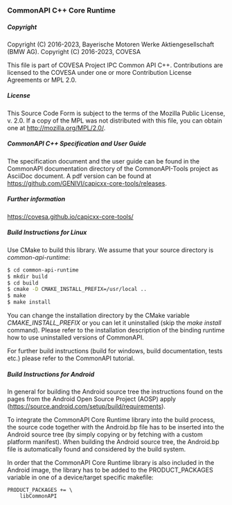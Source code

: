 ### CommonAPI C++ Core Runtime

##### Copyright
Copyright (C) 2016-2023, Bayerische Motoren Werke Aktiengesellschaft (BMW AG).
Copyright (C) 2016-2023, COVESA

This file is part of COVESA Project IPC Common API C++.
Contributions are licensed to the COVESA under one or more Contribution License Agreements or MPL 2.0.

##### License
This Source Code Form is subject to the terms of the Mozilla Public License, v. 2.0. If a copy of the MPL was not distributed with this file, you can obtain one at http://mozilla.org/MPL/2.0/.

##### CommonAPI C++ Specification and User Guide
The specification document and the user guide can be found in the CommonAPI documentation directory of the CommonAPI-Tools project as AsciiDoc document. A pdf version can be found at https://github.com/GENIVI/capicxx-core-tools/releases.

##### Further information
https://covesa.github.io/capicxx-core-tools/

##### Build Instructions for Linux

Use CMake to build this library. We assume that your source directory is _common-api-runtime_:
 
```bash
$ cd common-api-runtime
$ mkdir build
$ cd build
$ cmake -D CMAKE_INSTALL_PREFIX=/usr/local ..
$ make
$ make install
```

You can change the installation directory by the CMake variable _CMAKE_INSTALL_PREFIX_ or you can let it uninstalled (skip the _make install_ command). Please refer to the installation description of the binding runtime how to use uninstalled versions of CommonAPI.

For further build instructions (build for windows, build documentation, tests etc.) please refer to the CommonAPI tutorial.

##### Build Instructions for Android

In general for building the Android source tree the instructions found on the pages from the Android Open Source Project (AOSP) apply (https://source.android.com/setup/build/requirements).

To integrate the CommonAPI Core Runtime library into the build process, the source code together with the Android.bp file has to be inserted into the Android source tree (by simply copying or by fetching with a custom platform manifest).
When building the Android source tree, the Android.bp file is automatically found and considered by the build system.

In order that the CommonAPI Core Runtime library is also included in the Android image, the library has to be added to the PRODUCT_PACKAGES variable in one of a device/target specific makefile:

```
PRODUCT_PACKAGES += \
    libCommonAPI
```
